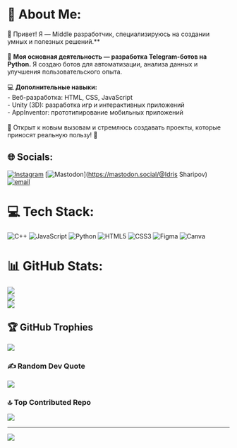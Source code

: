 # 💫 About Me:
🚀 Привет! Я — Middle разработчик, специализируюсь на создании умных и полезных решений.**  <br><br>🤖 **Моя основная деятельность — разработка Telegram-ботов на Python.** Я создаю ботов для автоматизации, анализа данных и улучшения пользовательского опыта.  <br><br>💻 **Дополнительные навыки:**  <br>- Веб-разработка: HTML, CSS, JavaScript  <br>- Unity (3D): разработка игр и интерактивных приложений  <br>- AppInventor: прототипирование мобильных приложений  <br><br>📌 Открыт к новым вызовам и стремлюсь создавать проекты, которые приносят реальную пользу! 🚀


## 🌐 Socials:
[![Instagram](https://img.shields.io/badge/Instagram-%23E4405F.svg?logo=Instagram&logoColor=white)](https://instagram.com/sharra.d3v) [![Mastodon](https://img.shields.io/badge/-MASTODON-%232B90D9?logo=mastodon&logoColor=white)](https://mastodon.social/@Idris Sharipov) [![email](https://img.shields.io/badge/Email-D14836?logo=gmail&logoColor=white)](mailto:isharipovvv@gmail.com) 

# 💻 Tech Stack:
![C++](https://img.shields.io/badge/c++-%2300599C.svg?style=for-the-badge&logo=c%2B%2B&logoColor=white) ![JavaScript](https://img.shields.io/badge/javascript-%23323330.svg?style=for-the-badge&logo=javascript&logoColor=%23F7DF1E) ![Python](https://img.shields.io/badge/python-3670A0?style=for-the-badge&logo=python&logoColor=ffdd54) ![HTML5](https://img.shields.io/badge/html5-%23E34F26.svg?style=for-the-badge&logo=html5&logoColor=white) ![CSS3](https://img.shields.io/badge/css3-%231572B6.svg?style=for-the-badge&logo=css3&logoColor=white) ![Figma](https://img.shields.io/badge/figma-%23F24E1E.svg?style=for-the-badge&logo=figma&logoColor=white) ![Canva](https://img.shields.io/badge/Canva-%2300C4CC.svg?style=for-the-badge&logo=Canva&logoColor=white)
# 📊 GitHub Stats:
![](https://github-readme-stats.vercel.app/api?username=SharipovI&theme=dark&hide_border=false&include_all_commits=false&count_private=false)<br/>
![](https://nirzak-streak-stats.vercel.app/?user=SharipovI&theme=dark&hide_border=false)<br/>
![](https://github-readme-stats.vercel.app/api/top-langs/?username=SharipovI&theme=dark&hide_border=false&include_all_commits=false&count_private=false&layout=compact)

## 🏆 GitHub Trophies
![](https://github-profile-trophy.vercel.app/?username=SharipovI&theme=radical&no-frame=false&no-bg=true&margin-w=4)

### ✍️ Random Dev Quote
![](https://quotes-github-readme.vercel.app/api?type=horizontal&theme=radical)

### 🔝 Top Contributed Repo
![](https://github-contributor-stats.vercel.app/api?username=SharipovI&limit=5&theme=dark&combine_all_yearly_contributions=true)

---
[![](https://visitcount.itsvg.in/api?id=SharipovI&icon=2&color=1)](https://visitcount.itsvg.in)

<!-- Proudly created with GPRM ( https://gprm.itsvg.in ) -->
